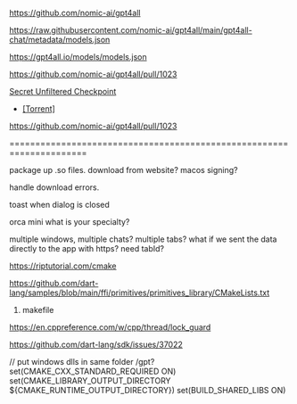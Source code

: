 https://github.com/nomic-ai/gpt4all

https://raw.githubusercontent.com/nomic-ai/gpt4all/main/gpt4all-chat/metadata/models.json

https://gpt4all.io/models/models.json

https://github.com/nomic-ai/gpt4all/pull/1023

[Secret Unfiltered Checkpoint](https://the-eye.eu/public/AI/models/nomic-ai/gpt4all/gpt4all-lora-unfiltered-quantized.bin)

- [[Torrent]](https://the-eye.eu/public/AI/models/nomic-ai/gpt4all/gpt4all-lora-unfiltered-quantized.bin.torrent)

https://github.com/nomic-ai/gpt4all/pull/1023

=====================================================================

package up .so files. download from website? macos signing?

handle download errors.

toast when dialog is closed

orca mini what is your specialty?

multiple windows, multiple chats? multiple tabs?
what if we sent the data directly to the app with https? need tabId?

https://riptutorial.com/cmake

https://github.com/dart-lang/samples/blob/main/ffi/primitives/primitives_library/CMakeLists.txt

1.  makefile

https://en.cppreference.com/w/cpp/thread/lock_guard

https://github.com/dart-lang/sdk/issues/37022

// put windows dlls in same folder /gpt?
set(CMAKE_CXX_STANDARD_REQUIRED ON)
set(CMAKE_LIBRARY_OUTPUT_DIRECTORY ${CMAKE_RUNTIME_OUTPUT_DIRECTORY})
set(BUILD_SHARED_LIBS ON)
